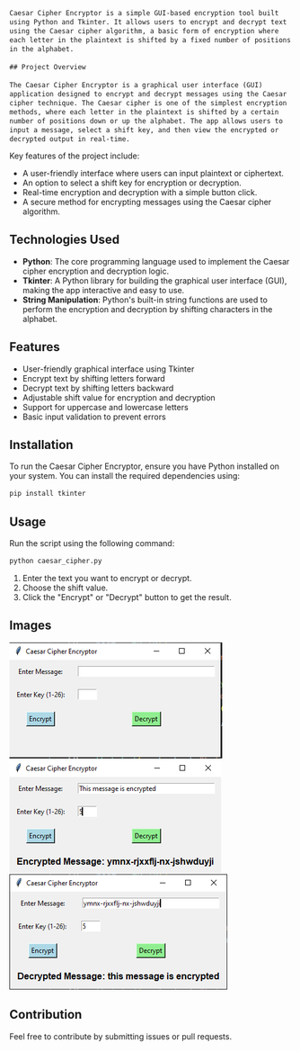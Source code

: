 ```# Caesar Cipher Encryptor

Caesar Cipher Encryptor is a simple GUI-based encryption tool built using Python and Tkinter. It allows users to encrypt and decrypt text using the Caesar cipher algorithm, a basic form of encryption where each letter in the plaintext is shifted by a fixed number of positions in the alphabet.

## Project Overview

The Caesar Cipher Encryptor is a graphical user interface (GUI) application designed to encrypt and decrypt messages using the Caesar cipher technique. The Caesar cipher is one of the simplest encryption methods, where each letter in the plaintext is shifted by a certain number of positions down or up the alphabet. The app allows users to input a message, select a shift key, and then view the encrypted or decrypted output in real-time. 
```
Key features of the project include:

- A user-friendly interface where users can input plaintext or ciphertext.
- An option to select a shift key for encryption or decryption.
- Real-time encryption and decryption with a simple button click.
- A secure method for encrypting messages using the Caesar cipher algorithm.

## Technologies Used

- **Python**: The core programming language used to implement the Caesar cipher encryption and decryption logic.
- **Tkinter**: A Python library for building the graphical user interface (GUI), making the app interactive and easy to use.
- **String Manipulation**: Python's built-in string functions are used to perform the encryption and decryption by shifting characters in the alphabet.

## Features
- User-friendly graphical interface using Tkinter
- Encrypt text by shifting letters forward
- Decrypt text by shifting letters backward
- Adjustable shift value for encryption and decryption
- Support for uppercase and lowercase letters
- Basic input validation to prevent errors

## Installation
To run the Caesar Cipher Encryptor, ensure you have Python installed on your system. You can install the required dependencies using:

```bash
pip install tkinter
```

## Usage
Run the script using the following command:

```bash
python caesar_cipher.py
```

1. Enter the text you want to encrypt or decrypt.
2. Choose the shift value.
3. Click the "Encrypt" or "Decrypt" button to get the result.

## Images
![Demo 1](Demo/Demo1.PNG)
![Demo 2](Demo/Demo2.PNG)
![Demo 3](Demo/Demo3.PNG)

## Contribution
Feel free to contribute by submitting issues or pull requests.

